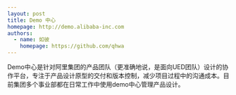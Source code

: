```yaml
---
layout: post
title: Demo 中心
homepage: http://demo.alibaba-inc.com
authors:
  - name: 如彼
    homepage: https://github.com/qhwa
---
```


Demo中心是针对阿里集团的产品团队（更准确地说，是面向UED团队）设计的协作平台，专注于产品设计原型的交付和版本控制，减少项目过程中的沟通成本。目前集团多个事业部都在日常工作中使用demo中心管理产品设计。